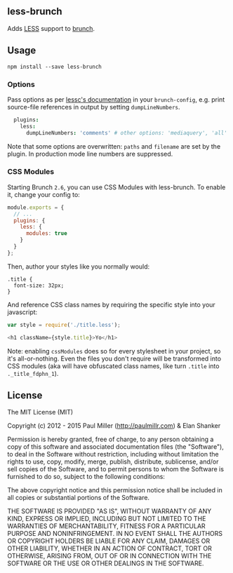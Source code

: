 ## less-brunch
Adds [LESS](http://lesscss.org/) support to
[brunch](http://brunch.io).

## Usage
`npm install --save less-brunch`

### Options
Pass options as per [lessc's documentation](http://lesscss.org/usage/index.html) in your `brunch-config`,
e.g. print source-file references in output by setting `dumpLineNumbers`.

```coffee
  plugins:
    less:
      dumpLineNumbers: 'comments' # other options: 'mediaquery', 'all'
```
Note that some options are overwritten: `paths` and `filename` are set by the plugin.
In production mode line numbers are suppressed.


### CSS Modules
Starting Brunch `2.6`, you can use CSS Modules with less-brunch. To enable it, change your config to:

```javascript
module.exports = {
  // ...
  plugins: {
    less: {
      modules: true
    }
  }
};
```

Then, author your styles like you normally would:

```less
.title {
  font-size: 32px;
}
```

And reference CSS class names by requiring the specific style into your javascript:

```javascript
var style = require('./title.less');

<h1 className={style.title}>Yo</h1>
```

Note: enabling `cssModules` does so for every stylesheet in your project, so it's all-or-nothing. Even the files you don't require will be transformed into CSS modules (aka will have obfuscated class names, like turn `.title` into `._title_fdphn_1`).

## License

The MIT License (MIT)

Copyright (c) 2012 - 2015 Paul Miller (http://paulmillr.com) & Elan Shanker

Permission is hereby granted, free of charge, to any person obtaining a copy
of this software and associated documentation files (the "Software"), to deal
in the Software without restriction, including without limitation the rights
to use, copy, modify, merge, publish, distribute, sublicense, and/or sell
copies of the Software, and to permit persons to whom the Software is
furnished to do so, subject to the following conditions:

The above copyright notice and this permission notice shall be included in
all copies or substantial portions of the Software.

THE SOFTWARE IS PROVIDED "AS IS", WITHOUT WARRANTY OF ANY KIND, EXPRESS OR
IMPLIED, INCLUDING BUT NOT LIMITED TO THE WARRANTIES OF MERCHANTABILITY,
FITNESS FOR A PARTICULAR PURPOSE AND NONINFRINGEMENT. IN NO EVENT SHALL THE
AUTHORS OR COPYRIGHT HOLDERS BE LIABLE FOR ANY CLAIM, DAMAGES OR OTHER
LIABILITY, WHETHER IN AN ACTION OF CONTRACT, TORT OR OTHERWISE, ARISING FROM,
OUT OF OR IN CONNECTION WITH THE SOFTWARE OR THE USE OR OTHER DEALINGS IN
THE SOFTWARE.
